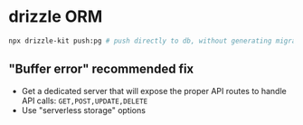 # drizzle ORM

```bash
npx drizzle-kit push:pg # push directly to db, without generating migrations
```

## "Buffer error" recommended fix

- Get a dedicated server that will expose the proper API routes to handle API calls: `GET,POST,UPDATE,DELETE`
- Use "serverless storage" options
